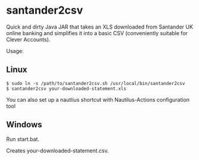 # santander2csv

Quick and dirty Java JAR that takes an XLS downloaded from Santander UK online banking and simplifies it into a basic
CSV (conveniently suitable for Clever Accounts).

Usage: 

## Linux
```shell
$ sudo ln -s /path/to/santander2csv.sh /usr/local/bin/santander2csv
$ santander2csv your-downloaded-statement.xls
```
You can also set up a nautlius shortcut with Nautilus-Actions configuration tool

## Windows
Run start.bat.

Creates your-downloaded-statement.csv.
